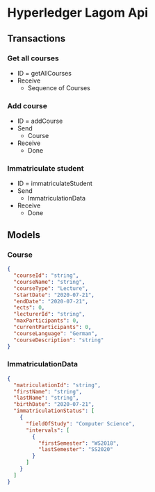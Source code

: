 # Hyperledger Lagom Api

## Transactions

### Get all courses
- ID = getAllCourses
- Receive
    - Sequence of Courses

### Add course
- ID = addCourse
- Send
    - Course
- Receive
    - Done

### Immatriculate student
- ID = immatriculateStudent
- Send
    - ImmatriculationData
- Receive
    - Done

## Models

### Course
```json
{
  "courseId": "string",
  "courseName": "string",
  "courseType": "Lecture",
  "startDate": "2020-07-21",
  "endDate": "2020-07-21",
  "ects": 0,
  "lecturerId": "string",
  "maxParticipants": 0,
  "currentParticipants": 0,
  "courseLanguage": "German",
  "courseDescription": "string"
}
```

### ImmatriculationData
```json
{
  "matriculationId": "string",
  "firstName": "string",
  "lastName": "string",
  "birthDate": "2020-07-21",
  "immatriculationStatus": [
    {
      "fieldOfStudy": "Computer Science",
      "intervals": [
        {
          "firstSemester": "WS2018",
          "lastSemester": "SS2020"
        }
      ]
    }
  ]
}
```